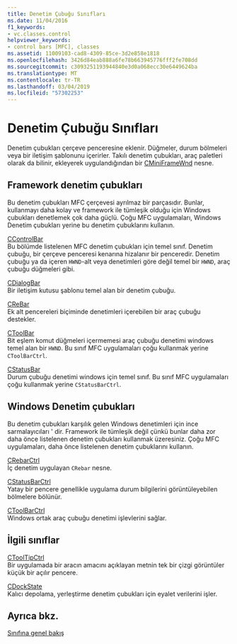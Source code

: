 ```yaml
---
title: Denetim Çubuğu Sınıfları
ms.date: 11/04/2016
f1_keywords:
- vc.classes.control
helpviewer_keywords:
- control bars [MFC], classes
ms.assetid: 11009103-cad8-4309-85ce-3d2e858e1818
ms.openlocfilehash: 3426d84eab888a6fe78b663945776fff2fe708dd
ms.sourcegitcommit: c3093251193944840e3d0a068ecc30e6449624ba
ms.translationtype: MT
ms.contentlocale: tr-TR
ms.lasthandoff: 03/04/2019
ms.locfileid: "57302253"
---
```

# <a name="control-bar-classes"></a>Denetim Çubuğu Sınıfları

Denetim çubukları çerçeve penceresine eklenir. Düğmeler, durum bölmeleri veya bir iletişim şablonunu içerirler. Takılı denetim çubukları, araç paletleri olarak da bilinir, ekleyerek uygulandığından bir [CMiniFrameWnd](../mfc/reference/cminiframewnd-class.md) nesne.

## <a name="framework-control-bars"></a>Framework denetim çubukları

Bu denetim çubukları MFC çerçevesi ayrılmaz bir parçasıdır. Bunlar, kullanmayı daha kolay ve framework ile tümleşik olduğu için Windows çubukları denetlemek çok daha güçlü. Çoğu MFC uygulamaları, Windows Denetim çubukları yerine bu denetim çubuklarını kullanın.

[CControlBar](../mfc/reference/ccontrolbar-class.md)<br/>
Bu bölümde listelenen MFC denetim çubukları için temel sınıf. Denetim çubuğu, bir çerçeve penceresi kenarına hizalanır bir penceredir. Denetim çubuğu ya da içeren `HWND`-alt veya denetimleri göre değil temel bir `HWND`, araç çubuğu düğmeleri gibi.

[CDialogBar](../mfc/reference/cdialogbar-class.md)<br/>
Bir iletişim kutusu şablonu temel alan bir denetim çubuğu.

[CReBar](../mfc/reference/crebar-class.md)<br/>
Ek alt pencereleri biçiminde denetimleri içerebilen bir araç çubuğu destekler.

[CToolBar](../mfc/reference/ctoolbar-class.md)<br/>
Bit eşlem komut düğmeleri içermemesi araç çubuğu denetimi windows temel alan bir `HWND`. Bu sınıf MFC uygulamaları çoğu kullanmak yerine `CToolBarCtrl`.

[CStatusBar](../mfc/reference/cstatusbar-class.md)<br/>
Durum çubuğu denetimi windows için temel sınıf. Bu sınıf MFC uygulamaları çoğu kullanmak yerine `CStatusBarCtrl`.

## <a name="windows-control-bars"></a>Windows Denetim çubukları

Bu denetim çubukları karşılık gelen Windows denetimleri için ince sarmalayıcıları ' dir. Framework ile tümleşik değil çünkü bunlar daha zor daha önce listelenen denetim çubukları kullanmak üzeresiniz. Çoğu MFC uygulamaları, daha önce listelenen denetim çubuklarını kullanın.

[CRebarCtrl](../mfc/reference/crebarctrl-class.md)<br/>
İç denetim uygulayan `CRebar` nesne.

[CStatusBarCtrl](../mfc/reference/cstatusbarctrl-class.md)<br/>
Yatay bir pencere genellikle uygulama durum bilgilerini görüntüleyebilen bölmelere bölünür.

[CToolBarCtrl](../mfc/reference/ctoolbarctrl-class.md)<br/>
Windows ortak araç çubuğu denetimi işlevlerini sağlar.

## <a name="related-classes"></a>İlgili sınıflar

[CToolTipCtrl](../mfc/reference/ctooltipctrl-class.md)<br/>
Bir uygulamada bir aracın amacını açıklayan metnin tek bir çizgi görüntüler küçük bir açılır pencere.

[CDockState](../mfc/reference/cdockstate-class.md)<br/>
Kalıcı depolama, yerleştirme denetim çubukları için eyalet verilerini işler.

## <a name="see-also"></a>Ayrıca bkz.

[Sınıfına genel bakış](../mfc/class-library-overview.md)
